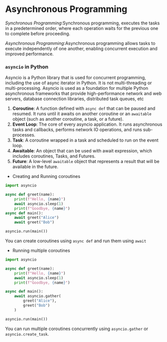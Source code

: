 # Asynchronous Programming

*Synchronous Programming*:Synchronous programming, executes the tasks in a predetermined order, where each operation waits for the previous one to complete before proceeding.

*Asynchronous Programming*:Asynchronous programming allows tasks to execute independently of one another, enabling concurrent execution and improved performance.

### `asyncio` in Python 

Asyncio is a Python library that is used for concurrent programming, including the use of async iterator in Python. It is not multi-threading or multi-processing. Asyncio is used as a foundation for multiple Python asynchronous frameworks that provide high-performance network and web servers, database connection libraries, distributed task queues, etc

1. **Coroutine**: A function defined with `async def` that can be paused and resumed. It runs until it awaits on another coroutine or an `awaitable` object (such as another coroutine, a task, or a future).
2. **Event Loop**: The core of every asyncio application. It runs asynchronous tasks and callbacks, performs network IO operations, and runs sub-processes.
3. **Task**: A coroutine wrapped in a task and scheduled to run on the event loop.
4. **Awaitable**: An object that can be used with await expression, which includes coroutines, Tasks, and Futures.
5. **Future**: A low-level `awaitable` object that represents a result that will be available in the future.

- Creating and Running coroutines
```python
import asyncio

async def greet(name):
    print(f"Hello, {name}")
    await asyncio.sleep(1)
    print(f"Goodbye, {name}")
async def main():
    await greet("Alice")
    await greet("Bob")

asyncio.run(main())
```

You can create coroutines using `async def` and run them using `await`

- Running multiple coroutines

```python
import asyncio

async def greet(name):
    print(f"Hello, {name}")
    await asyncio.sleep(1)
    print(f"Goodbye, {name}")

async def main():
    await asyncio.gather(
        greet("Alice"),
        greet("Bob")
    )

asyncio.run(main())
```

You can run multiple coroutines concurrently using `asyncio.gather` or `asyncio.create_task`.


